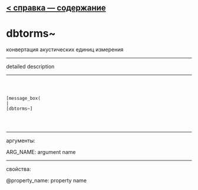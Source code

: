 [< справка — содержание](ceammc_lib.html)
---

# dbtorms~


конвертация акустических единиц измерения

---

detailed description
<br>


---


```



[message_box(                                 
|
[dbtorms~]


            
```

---
аргументы:

ARG_NAME: argument name<br>

---
свойства:

@property_name: property name<br>

